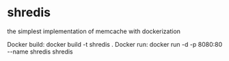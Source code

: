 # shredis
the simplest implementation of memcache with dockerization

Docker build: docker build -t shredis .
Docker run: docker run -d -p 8080:80 --name shredis shredis
